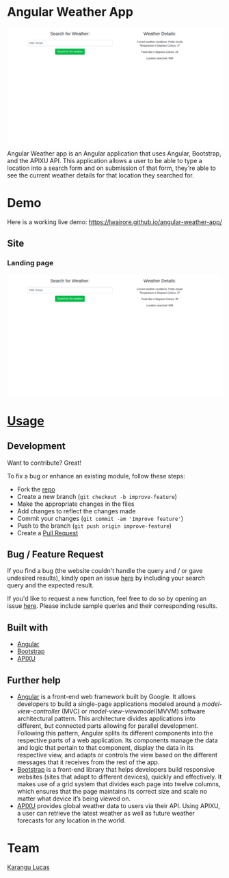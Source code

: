 # Angular Weather App
![This image displays the homepage for Angular Weather app](src/assets/weather_app.png)
Angular Weather app is an Angular application that uses Angular, Bootstrap, and the APIXU API. This application allows a user to be able to type a location into a search form and on submission of that form, they're able to see the current weather details for that location they searched for.

# Demo
Here is a working live demo: https://lwairore.github.io/angular-weather-app/

## Site
### Landing page

![This image displays the homepage for Angular Weather app](src/assets/weather_app.png)

# [Usage](https://lwairore.github.io/angular-weather-app/)
## Development
Want to contribute? Great!

To fix a bug or enhance an existing module, follow these steps:

- Fork the [repo](https://github.com/lwairore/angular-weather-app.git)
- Create a new branch (`git checkout -b improve-feature`)
- Make the appropriate changes in the files
- Add changes to reflect the changes made
- Commit your changes (`git commit -am 'Improve feature'`)
- Push to the branch (`git push origin improve-feature`)
- Create a [Pull Request](https://github.com/lwairore/angular-weather-app/compare)

## Bug / Feature Request
If you find a bug (the website couldn't handle the query and / or gave undesired results), kindly open an issue [here](https://github.com/lwairore/angular-weather-app/issues/new) by including your search query and the expected result.

If you'd like to request a new function, feel free to do so by opening an issue [here](https://github.com/lwairore/angular-weather-app/issues/new). Please include sample queries and their corresponding results.


## Built with
- [Angular](https://angular.io/)
- [Bootstrap](https://getbootstrap.com/)
- [APIXU](https://www.apixu.com/)

## Further help

- [Angular](https://angular.io/) is a front-end web framework built by Google. It allows developers to build a single-page applications modeled around a *model-view-controller* (MVC) or *model-view-viewmodel*(MVVM) software architectural pattern. This architecture divides applications into different, but connected parts allowing for parallel development. Following this pattern, Angular splits its different components into the respective parts of a web application. Its components manage the data and logic that pertain to that component, display the data in its respective view, and adapts or controls the view based on the different messages that it receives from the rest of the app.
- [Bootstrap](https://getbootstrap.com/) is a front-end library that helps developers build responsive websites (sites that adapt to different devices), quickly and effectively. It makes use of a grid system that divides each page into twelve columns, which ensures that the page maintains its correct size and scale no matter what device it’s being viewed on.
- [APIXU](https://www.apixu.com/) provides global weather data to users via their API. Using APIXU, a user can retrieve the latest weather as well as future weather forecasts for any location in the world.

# Team
[Karangu Lucas](https://github.com/lwairore)